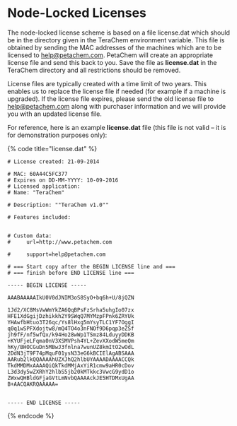 # Node-Locked Licenses

The node-locked license scheme is based on a file license.dat which should be in the directory given in the TeraChem environment variable. This file is obtained by sending the MAC addresses of the machines which are to be licensed to help@petachem.com. PetaChem will create an appropriate license file and send this back to you. Save the file as **license.dat** in the TeraChem directory and all restrictions should be removed.

License files are typically created with a time limit of two years. This enables us to replace the license file if needed (for example if a machine is upgraded). If the license file expires, please send the old license file to help@petachem.com along with purchaser information and we will provide you with an updated license file.

For reference, here is an example **license.dat** file (this file is not valid – it is for demonstration purposes only):

{% code title="license.dat" %}
```
# License created: 21-09-2014
# MAC: 60A44C5FC377
# Expires on DD-MM-YYYY: 10-09-2016
# Licensed application:
# Name: "TeraChem"
# Description: ""TeraChem v1.0""
# Features included:
# Custom data:
#     url=http://www.petachem.com
#     support=help@petachem.com
# === Start copy after the BEGIN LICENSE line and ===
# === finish before END LICENSE line ===
----- BEGIN LICENSE -----
AAABAAAAAIkU0V0dJNIM3oS8SyO+bq6h+U/8jQZN
1Jd2/XC8MsVwWmYkZA6QqBPsFzSrha5uhgIo07zx
HFE1XdGgijDzhikkh2Y9SWqQ7MYMzpFPnk6ZRYUk
YHAwfbHtuo3T26qc/Ys8lHxg5mYsyTLC1YF7OggI
q0q1wSPFXdojtw8/mQ4TO4o3nFNOf9D6pqp3eZSf
jh9fF/nf5wfQx/k94Ho28wWp1TSmz84LduyyDDKB
+KYUFjeLFqma0nV3XSMVPsh4YL+ZevXXodW5meQm
hKy/BHOCGuDn5MBwJ3fnlna7wunUZ8kmItO2wOdL
2DdN3jT9F74pMquF01ysN33eG6kBCIElAgABSAAA
AARub2lkQQAAAAhUZXJhQ2hlbUYAAAADAAAACCQk
TkdMMDMxAAAAQiQkTkdMMjAxYiR1cmw9aHR0cDov
L3d3dy5wZXRhY2hlbS5jb20kMTkkc3VwcG9ydD1o
ZWxwQHBldGFjaGVtLmNvbQAAAAckJE5HTDMxUgAA
B+AACQAKRQAAAAA=


----- END LICENSE -----
```
{% endcode %}
